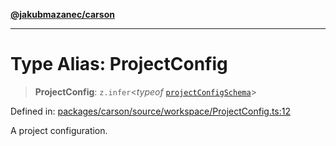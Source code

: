 [**@jakubmazanec/carson**](../README.md)

---

# Type Alias: ProjectConfig

> **ProjectConfig**: `z.infer`\<_typeof_
> [`projectConfigSchema`](../variables/projectConfigSchema.md)\>

Defined in:
[packages/carson/source/workspace/ProjectConfig.ts:12](https://github.com/jakubmazanec/tools/blob/76a9140b954a789a6120dd2126b179ec0180d7e9/packages/carson/source/workspace/ProjectConfig.ts#L12)

A project configuration.
